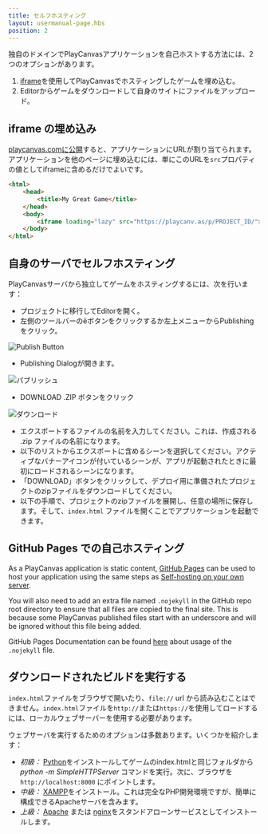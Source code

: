 ```yaml
---
title: セルフホスティング
layout: usermanual-page.hbs
position: 2
---
```


独自のドメインでPlayCanvasアプリケーションを自己ホストする方法には、2つのオプションがあります。

1. [iframe][1]を使用してPlayCanvasでホスティングしたゲームを埋め込む。
2. Editorからゲームをダウンロードして自身のサイトにファイルをアップロード。

## iframe の埋め込み

[playcanvas.comに公開][2]すると、アプリケーションにURLが割り当てられます。アプリケーションを他のページに埋め込むには、単にこのURLを`src`プロパティの値としてiframeに含めるだけでよいです。

```html
<html>
    <head>
        <title>My Great Game</title>
    </head>
    <body>
        <iframe loading="lazy" src="https://playcanv.as/p/PROJECT_ID/"></iframe>
    </body>
</html>
```

## 自身のサーバでセルフホスティング

PlayCanvasサーバから独立してゲームをホスティングするには、次を行います：

* プロジェクトに移行してEditorを開く。
* 左側のツールバーの<span class="pc-icon">&#57911;</span>ボタンをクリックするか左上メニューからPublishingをクリック。

![Publish Button][3]

* Publishing Dialogが開きます。

![パブリッシュ][4]

* DOWNLOAD .ZIP ボタンをクリック

![ダウンロード][5]

* エクスポートするファイルの名前を入力してください。これは、作成される .zip ファイルの名前になります。
* 以下のリストからエクスポートに含めるシーンを選択してください。アクティブなバナーアイコンが付いているシーンが、アプリが起動されたときに最初にロードされるシーンになります。
* 「DOWNLOAD」ボタンをクリックして、デプロイ用に準備されたプロジェクトのzipファイルをダウンロードしてください。
* 以下の手順で、プロジェクトのzipファイルを展開し、任意の場所に保存します。そして、`index.html` ファイルを開くことでアプリケーションを起動できます。


## GitHub Pages での自己ホスティング

As a PlayCanvas application is static content, [GitHub Pages][github-pages] can be used to host your application using the same steps as [Self-hosting on your own server](#self-hosting-on-your-own-server).

You will also need to add an extra file named `.nojekyll` in the GitHub repo root directory to ensure that all files are copied to the final site. This is because some PlayCanvas published files start with an underscore and will be ignored without this file being added.

GitHub Pages Documentation can be found [here][github-nojekyll] about usage of the `.nojekyll` file.

## ダウンロードされたビルドを実行する

`index.html`ファイルをブラウザで開いたり、`file://` url から読み込むことはできません。`index.html`ファイルを`http://`または`https://`を使用してロードするには、ローカルウェブサーバーを使用する必要があります。

ウェブサーバを実行するためのオプションは多数あります。いくつかを紹介します：

* *初級：* [Python][6]をインストールしてゲームのindex.htmlと同じフォルダから*python -m SimpleHTTPServer* コマンドを実行。次に、ブラウザを `http://localhost:8000` にポイントします。
* *中級：* [XAMPP][7]をインストール。これは完全なPHP開発環境ですが、簡単に構成できるApacheサーバを含みます。
* *上級：* [Apache][8] または [nginx][9]をスタンドアローンサービスとしてインストールします。

[1]: https://developer.mozilla.org/en-US/docs/Web/HTML/Element/iframe
[2]: /user-manual/publishing/web/playcanvas-hosting
[3]: /images/user-manual/publishing/toolbar-publish.png
[4]: /images/user-manual/publishing/dialog-publish.png
[5]: /images/user-manual/publishing/dialog-publish-download.png
[6]: https://www.python.org/
[7]: https://www.apachefriends.org/index.html
[8]: https://httpd.apache.org/
[9]: https://www.nginx.com/
[github-pages]: https://pages.github.com/
[github-nojekyll]: https://docs.github.com/en/pages/getting-started-with-github-pages/about-github-pages#static-site-generators
